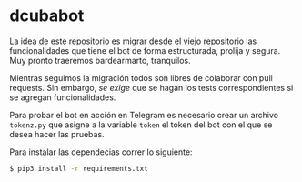 # dcubabot

La idea de este repositorio es migrar desde el viejo repositorio las funcionalidades que tiene el bot de forma estructurada, prolija y segura. Muy pronto traeremos bardearmarto, tranquilos.

Mientras seguimos la migración todos son libres de colaborar con pull requests. Sin embargo, *se exige* que se hagan los tests correspondientes si se agregan funcionalidades.

Para probar el bot en acción en Telegram es necesario crear un archivo `tokenz.py` que asigne a la variable `token` el token del bot con el que se desea hacer las pruebas.

Para instalar las dependecias correr lo siguiente:
```bash
$ pip3 install -r requirements.txt
```
